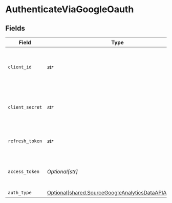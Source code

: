 # AuthenticateViaGoogleOauth


## Fields

| Field                                                                                                                | Type                                                                                                                 | Required                                                                                                             | Description                                                                                                          |
| -------------------------------------------------------------------------------------------------------------------- | -------------------------------------------------------------------------------------------------------------------- | -------------------------------------------------------------------------------------------------------------------- | -------------------------------------------------------------------------------------------------------------------- |
| `client_id`                                                                                                          | *str*                                                                                                                | :heavy_check_mark:                                                                                                   | The Client ID of your Google Analytics developer application.                                                        |
| `client_secret`                                                                                                      | *str*                                                                                                                | :heavy_check_mark:                                                                                                   | The Client Secret of your Google Analytics developer application.                                                    |
| `refresh_token`                                                                                                      | *str*                                                                                                                | :heavy_check_mark:                                                                                                   | The token for obtaining a new access token.                                                                          |
| `access_token`                                                                                                       | *Optional[str]*                                                                                                      | :heavy_minus_sign:                                                                                                   | Access Token for making authenticated requests.                                                                      |
| `auth_type`                                                                                                          | [Optional[shared.SourceGoogleAnalyticsDataAPIAuthType]](../../models/shared/sourcegoogleanalyticsdataapiauthtype.md) | :heavy_minus_sign:                                                                                                   | N/A                                                                                                                  |